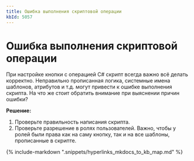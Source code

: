 ```yaml
---
title: Ошибка выполнения скриптовой операции
kbId: 5057
---
```


# Ошибка выполнения скриптовой операции

При настройке кнопки с операцией C# скрипт всегда важно всё делать корректно. Неправильно прописанная логика, системные имена шаблонов, атрибутов и т.д. могут привести к ошибке выполнения скрипта. На что же стоит обратить внимание при выяснении причин ошибки?

**Решение:**

1. Проверьте правильность написания скрипта.
2. Проверьте разрешение в ролях пользователей. Важно, чтобы у ролей были права как на саму кнопку, так и на все шаблоны, прописанные в скрипте.

{% include-markdown ".snippets/hyperlinks_mkdocs_to_kb_map.md" %}
